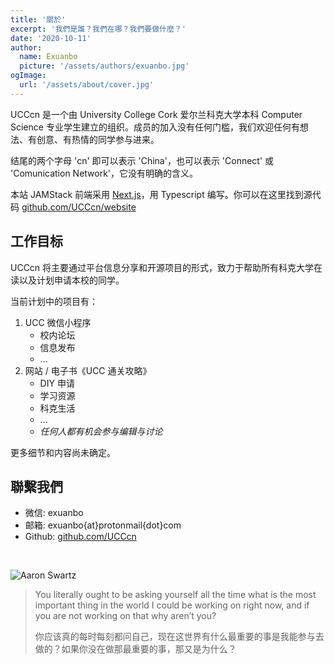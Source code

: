 ```yaml
---
title: '關於'
excerpt: '我們是誰？我們在哪？我們要做什麼？'
date: '2020-10-11'
author:
  name: Exuanbo
  picture: '/assets/authors/exuanbo.jpg'
ogImage:
  url: '/assets/about/cover.jpg'
---
```


UCCcn 是一个由 University College Cork 爱尔兰科克大学本科 Computer Science 专业学生建立的组织。成员的加入没有任何门槛，我们欢迎任何有想法、有创意、有热情的同学参与进来。

结尾的两个字母 'cn' 即可以表示 'China'，也可以表示 'Connect' 或 'Comunication Network'，它没有明确的含义。

本站 JAMStack 前端采用 [Next.js](https://nextjs.org/)，用 Typescript 编写。你可以在这里找到源代码 [github.com/UCCcn/website](https://github.com/UCCcn/website)

## 工作目标

UCCcn 将主要通过平台信息分享和开源项目的形式，致力于帮助所有科克大学在读以及计划申请本校的同学。

当前计划中的项目有：

1. UCC 微信小程序
   - 校内论坛
   - 信息发布
   - ...
1. 网站 / 电子书《UCC 通关攻略》
   - DIY 申请
   - 学习资源
   - 科克生活
   - ...
   - _任何人都有机会参与编辑与讨论_

更多细节和内容尚未确定。

## 聯繫我們

- 微信: exuanbo
- 邮箱: exuanbo{at}protonmail{dot}com
- Github: [github.com/UCCcn](https://github.com/UCCcn)

<br>

![Aaron Swartz](/assets/about/aaron.jpg)

> You literally ought to be asking yourself all the time what is the most important thing in the world I could be working on right now, and if you are not working on that why aren’t you?
>
> 你应该真的每时每刻都问自己，现在这世界有什么最重要的事是我能参与去做的？如果你没在做那最重要的事，那又是为什么？

